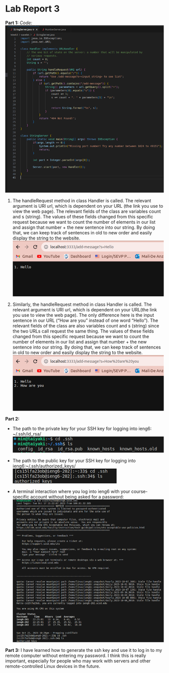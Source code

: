 # **Lab Report 3**

**Part 1:**
*Code:*
![Image](code.png)


1. The handleRequest method in class Handler is called. The relevant argument is URI url, which is dependent on your URL (the link you use to view the web page). The relevant fields of the class are variables count and s (string). The values of these fields changed from this specific request because we want to count the number of elements in our list and assign that number + the new sentence into our string. By doing that, we can keep track of sentences in old to new order and easily display the string to the website.
![Image](1_sentence.png)

2. Similarly, the handleRequest method in class Handler is called. The relevant argument is URI url, which is dependent on your URL(the link you use to view the web page). The only difference here is the input sentence in our URL (“How are you” instead of one word “Hello”). The relevant fields of the class are also variables count and s (string) since the two URLs call request the same thing. The values of these fields changed from this specific request because we want to count the number of elements in our list and assign that number + the new sentence into our string. By doing that, we can keep track of sentences in old to new order and easily display the string to the website.  
![Image](2_sentence.png)


**Part 2:**
- The path to the private key for your SSH key for logging into ieng6: ~/.ssh/id_rsa/
![Image](private_key.png)

- The path to the public key for your SSH key for logging into ieng6:~/.ssh/authorized_keys/
![Image](public_key.png)

- A terminal interaction where you log into ieng6 with your course-specific account without being asked for a password:
![Image](login.png)


**Part 3:**
I have learned how to generate the ssh key and use it to log in to my remote computer without entering my password. I think this is really important, especially for people who may work with servers and other remote-controlled Linux devices in the future. 
